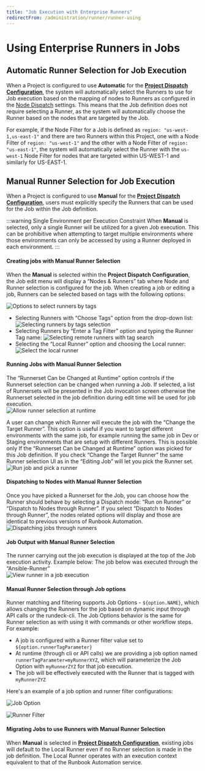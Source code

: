 ```yaml
---
title: "Job Execution with Enterprise Runners"
redirectFrom: /administration/runner/runner-using
---
```


# Using Enterprise Runners in Jobs

## Automatic Runner Selection for Job Execution

When a Project is configured to use **Automatic** for the [**Project Dispatch Configuration**](/administration/runner/runner-management/project-dispatch-configuration.md), the system will automatically select the Runners to use for Job execution based on the mapping of nodes to Runners as configured in the [Node Dispatch](/administration/runner/runner-management/node-dispatch.md) settings.
This means that the Job definition does not require selecting a Runner, as the system will automatically choose the Runner based on the nodes that are targeted by the Job.

For example, if the Node Filter for a Job is defined as `region: "us-west-1,us-east-1"` and there are two Runners within this Project, one with a Node Filter of `region: "us-west-1"` and the other with a Node Filter of `region: "us-east-1"`, the system will automatically select the Runner with the `us-west-1` Node Filter for nodes that are targeted within US-WEST-1 and similarly for US-EAST-1. 

## Manual Runner Selection for Job Execution

When a Project is configured to use **Manual** for the [**Project Dispatch Configuration**](/administration/runner/runner-management/project-dispatch-configuration.md), users must explicitly specify the Runners that can be used for the Job within the Job definition.

:::warning Single Environment per Execution Constraint
When **Manual** is selected, only a single Runner will be utilized for a given Job execution. This can be prohibitive when attempting to target multiple environments where those environments can only be accessed by using a Runner deployed in each environment.
:::

#### Creating jobs with Manual Runner Selection

When the **Manual** is selected within the **Project Dispatch Configuration**, the Job edit menu will display a “Nodes & Runners” tab where Node and Runner selection is configured for the job. When creating a job or editing a job, Runners can be selected based on tags with the following options:

![Options to select runners by tags](/assets/img/runner-use-options.png)<br>

- Selecting Runners with “Choose Tags” option from the drop-down list:
    ![Selecting runners by tags selection](/assets/img/runner-use-options-checkbox.png)
- Selecting Runners by “Enter a Tag Filter” option and typing the Runner Tag name:
    ![Selecting remote runners with tag search ](/assets/img/runner-use-options-textinput.png)
- Selecting the  “Local Runner” option and choosing the Local runner:
    ![Select the local runner](/assets/img/runner-use-options-local.png)

#### Running Jobs with Manual Runner Selection

The “Runnerset Can be Changed at Runtime” option controls if the Runnerset selection can be changed when running a Job. If selected, a list of Runnersets will be presented in the Job invocation screen otherwise the Runnerset selected in the job definition during edit time will be used for job execution.<br>
![Allow runner selection at runtime](/assets/img/runner-use-options-changeatruntime.png)

A user can change which Runner will execute the job with the “Change the Target Runner”. This option is useful if you want to target different environments with the same job, for example running the same job in Dev or Staging environments that are setup with different Runners.
This is possible only If the “Runnerset Can be Changed at Runtime” option was picked for this Job definition. If you check “Change the Target Runner” the same Runner selection UI as in the “Editing Job” will let you pick the Runner set.<br>
![Run job and pick a runner](/assets/img/runner-use-run-changeatruntime.png)

#### Dispatching to Nodes with Manual Runner Selection

Once you have picked a Runnerset for the Job, you can choose how the Runner should behave by selecting a Dispatch mode: “Run on Runner” or “Dispatch to Nodes through Runner”. If you select “Dispatch to Nodes through Runner”, the nodes related options will display and those are identical to previous versions of Runbook Automation.<br>
![Dispatching jobs through runners](/assets/img/runner-use-dispatch-nodes.png)

#### Job Output with Manual Runner Selection

The runner carrying out the job execution is displayed at the top of the Job execution activity. Example below: The job below was executed through the “Ansible-Runner”<br>
![View runner in a job execution](/assets/img/runner-use-view-activity.png)

#### Manual Runner Selection through Job options

Runner matching and filtering supports Job Options - `${option.NAME}`, which allows changing the Runners for the job based on dynamic input through API calls or the rundeck-cli. The Job Options behavior is the same for Runner selection as with using it with commands or other workflow steps.  For example:
- A job is configured with a Runner filter value set to `${option.runnerTagParameter}`
- At runtime (through cli or API calls) we are providing a job option named `runnerTagParameter=myRunnerXYZ`, which will parameterize the Job Option with `myRunnerZYZ` for that job execution.
- The job will be effectively executed with the Runner that is tagged with `myRunnerZYZ`

Here's an example of a job option and runner filter configurations:

![Job Option](/assets/img/dynamic_runner_selection_jobOption.png)

![Runner Filter](/assets/img/Dynamic_runner_selection_runnerFilter.png)                                                                                                                     

#### Migrating Jobs to use Runners with Manual Runner Selection
When **Manual** is selected in [**Project Dispatch Configuration**](/administration/runner/runner-management/project-dispatch-configuration.md), existing jobs will default to the Local Runner even if no Runner selection is made in the job definition. The Local Runner operates with an execution context equivalent to that of the Runbook Automation service.

